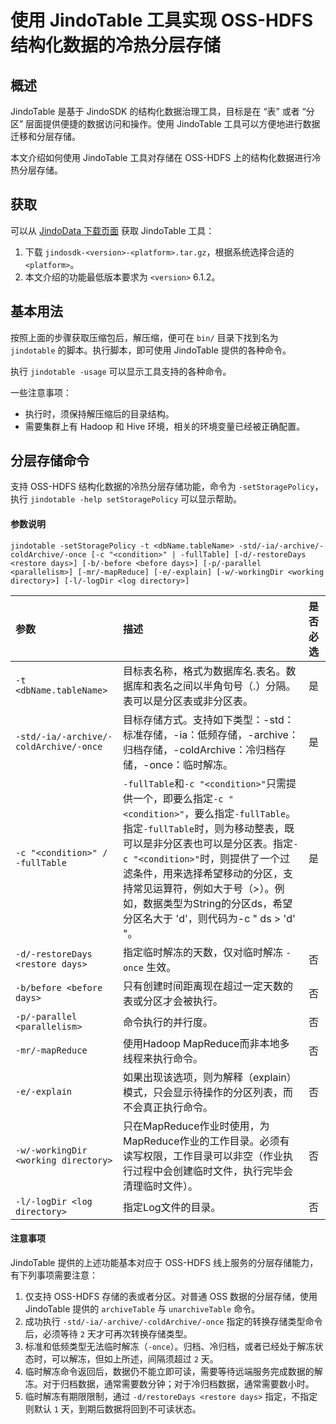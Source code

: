 # 使用 JindoTable 工具实现 OSS-HDFS 结构化数据的冷热分层存储

## 概述

JindoTable 是基于 JindoSDK 的结构化数据治理工具，目标是在 “表” 或者 “分区” 层面提供便捷的数据访问和操作。使用 JindoTable 工具可以方便地进行数据迁移和分层存储。

本文介绍如何使用 JindoTable 工具对存储在 OSS-HDFS 上的结构化数据进行冷热分层存储。

## 获取

可以从 [JindoData 下载页面](/docs/user/jindosdk/jindosdk_download.md) 获取 JindoTable 工具：
1. 下载 `jindosdk-<version>-<platform>.tar.gz`，根据系统选择合适的 `<platform>`。
2. 本文介绍的功能最低版本要求为 `<version>` 6.1.2。

## 基本用法

按照上面的步骤获取压缩包后，解压缩，便可在 `bin/` 目录下找到名为 `jindotable` 的脚本。执行脚本，即可使用 JindoTable 提供的各种命令。

执行 `jindotable -usage` 可以显示工具支持的各种命令。

一些注意事项：
 - 执行时，须保持解压缩后的目录结构。
 - 需要集群上有 Hadoop 和 Hive 环境，相关的环境变量已经被正确配置。

## 分层存储命令

支持 OSS-HDFS 结构化数据的冷热分层存储功能，命令为 `-setStoragePolicy`，执行 `jindotable -help setStoragePolicy` 可以显示帮助。

#### 参数说明

```
jindotable -setStoragePolicy -t <dbName.tableName> -std/-ia/-archive/-coldArchive/-once [-c "<condition>" | -fullTable] [-d/-restoreDays <restore days>] [-b/-before <before days>] [-p/-parallel <parallelism>] [-mr/-mapReduce] [-e/-explain] [-w/-workingDir <working directory>] [-l/-logDir <log directory>]
```

| 参数                                     | 描述                                                                                                                                                                                                                                       | 是否必选 |
|:---------------------------------------|:-----------------------------------------------------------------------------------------------------------------------------------------------------------------------------------------------------------------------------------------|:-----|
| `-t <dbName.tableName>`                | 目标表名称，格式为数据库名.表名。数据库和表名之间以半角句号（.）分隔。表可以是分区表或非分区表。                                                                                                                                                                                        | 是    |
| `-std/-ia/-archive/-coldArchive/-once` | 目标存储方式。支持如下类型：-std：标准存储，-ia：低频存储，-archive：归档存储，-coldArchive：冷归档存储，-once：临时解冻。                                                                                                                                                            | 是    |
| `-c "<condition>" / -fullTable`        | `-fullTable`和`-c "<condition>"`只需提供一个，即要么指定`-c "<condition>"`，要么指定`-fullTable`。指定`-fullTable`时，则为移动整表，既可以是非分区表也可以是分区表。指定`-c "<condition>"`时，则提供了一个过滤条件，用来选择希望移动的分区，支持常见运算符，例如大于号（>）。例如，数据类型为String的分区ds，希望分区名大于 'd'，则代码为-c " ds > 'd' "。 | 是    |
| `-d/-restoreDays <restore days>`       | 指定临时解冻的天数，仅对临时解冻 `-once` 生效。                                                                                                                                                                                                             | 否    |
| `-b/before <before days>`              | 只有创建时间距离现在超过一定天数的表或分区才会被执行。                                                                                                                                                                                                              | 否    |
| `-p/-parallel <parallelism>`           | 命令执行的并行度。                                                                                                                                                                                                                                | 否    |
| `-mr/-mapReduce`                       | 使用Hadoop MapReduce而非本地多线程来执行命令。                                                                                                                                                                                                          | 否    |
| `-e/-explain`                          | 如果出现该选项，则为解释（explain）模式，只会显示待操作的分区列表，而不会真正执行命令。                                                                                                                                                                                          | 否    |
| `-w/-workingDir <working directory>`   | 只在MapReduce作业时使用，为MapReduce作业的工作目录。必须有读写权限，工作目录可以非空（作业执行过程中会创建临时文件，执行完毕会清理临时文件）。                                                                                                                                                         | 否    |
| `-l/-logDir <log directory>`           | 指定Log文件的目录。                                                                                                                                                                                                                              | 否    |

#### 注意事项

JindoTable 提供的上述功能基本对应于 OSS-HDFS 线上服务的分层存储能力，有下列事项需要注意：
1. 仅支持 OSS-HDFS 存储的表或者分区。对普通 OSS 数据的分层存储，使用 JindoTable 提供的 `archiveTable` 与 `unarchiveTable` 命令。
2. 成功执行 `-std/-ia/-archive/-coldArchive/-once` 指定的转换存储类型命令后，必须等待 `2` 天才可再次转换存储类型。 
3. 标准和低频类型无法临时解冻（`-once`）。归档、冷归档，或者已经处于解冻状态时，可以解冻，但如上所述，间隔须超过 `2` 天。 
4. 临时解冻命令返回后，数据仍不能立即可读，需要等待远端服务完成数据的解冻。对于归档数据，通常需要数分钟；对于冷归档数据，通常需要数小时。 
5. 临时解冻有期限限制，通过 `-d/restoreDays <restore days>` 指定，不指定则默认 `1` 天，到期后数据将回到不可读状态。

